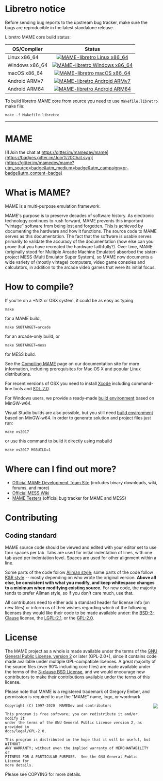# **Libretro notice** #

Before sending bug reports to the upstream bug tracker, make sure the bugs are reproducible in the latest standalone release.

Libretro MAME core build status:

| OS/Compiler           | Status        |
| --------------------- |:-------------:|
| Linux x86_64 | [![MAME-libretro Linux x86_64](https://github.com/libretro/mame/workflows/MAME-libretro%20Linux%20x86_64/badge.svg)](https://github.com/libretro/mame/releases/download/Linux_64-bit/mame_libretro.so.zip) |
| Windows x86_64 | [![MAME-libretro Windows x86_64](https://github.com/libretro/mame/workflows/MAME-libretro%20Windows%20x86_64/badge.svg)](https://github.com/libretro/mame/releases/download/Windows_64-bit/mame_libretro.dll.zip) |
| macOS x86_64 | [![MAME-libretro macOS x86_64](https://github.com/libretro/mame/workflows/MAME-libretro%20macOS%20x86_64/badge.svg)](https://github.com/libretro/mame/releases/download/macOS-x86_64/mame_libretro.dylib.zip) |
| Android ARMv7 | [![MAME-libretro Android ARMv7](https://github.com/libretro/mame/workflows/MAME-libretro%20Android%20ARMv7/badge.svg)](https://github.com/libretro/mame/releases/download/Android_ARMv7/mame_libretro_android.so.zip) |
| Android ARM64 | [![MAME-libretro Android ARM64](https://github.com/libretro/mame/workflows/MAME-libretro%20Android%20ARM64/badge.svg)](https://github.com/libretro/mame/releases/download/Android_ARM64/mame_libretro_android.so.zip) |

To build libretro MAME core from source you need to use `Makefile.libretro` make file:

```
make -f Makefile.libretro
```

--------

# **MAME** #

[![Join the chat at https://gitter.im/mamedev/mame](https://badges.gitter.im/Join%20Chat.svg)](https://gitter.im/mamedev/mame?utm_source=badge&utm_medium=badge&utm_campaign=pr-badge&utm_content=badge)

What is MAME?
=============

MAME is a multi-purpose emulation framework.

MAME's purpose is to preserve decades of software history. As electronic technology continues to rush forward, MAME prevents this important "vintage" software from being lost and forgotten. This is achieved by documenting the hardware and how it functions. The source code to MAME serves as this documentation. The fact that the software is usable serves primarily to validate the accuracy of the documentation (how else can you prove that you have recreated the hardware faithfully?). Over time, MAME (originally stood for Multiple Arcade Machine Emulator) absorbed the sister-project MESS (Multi Emulator Super System), so MAME now documents a wide variety of (mostly vintage) computers, video game consoles and calculators, in addition to the arcade video games that were its initial focus.

How to compile?
===============

If you're on a *NIX or OSX system, it could be as easy as typing

```
make
```

for a MAME build,

```
make SUBTARGET=arcade
```

for an arcade-only build, or

```
make SUBTARGET=mess
```

for MESS build.

See the [Compiling MAME](http://docs.mamedev.org/initialsetup/compilingmame.html) page on our documentation site for more information, including prerequisites for Mac OS X and popular Linux distributions.

For recent versions of OSX you need to install [Xcode](https://developer.apple.com/xcode/) including command-line tools and [SDL 2.0](https://www.libsdl.org/download-2.0.php).

For Windows users, we provide a ready-made [build environment](http://mamedev.org/tools/) based on MinGW-w64.

Visual Studio builds are also possible, but you still need [build environment](http://mamedev.org/tools/) based on MinGW-w64.
In order to generate solution and project files just run:

```
make vs2017
```
or use this command to build it directly using msbuild

```
make vs2017 MSBUILD=1
```


Where can I find out more?
=============

* [Official MAME Development Team Site](http://mamedev.org/) (includes binary downloads, wiki, forums, and more)
* [Official MESS Wiki](http://mess.redump.net/)
* [MAME Testers](http://mametesters.org/) (official bug tracker for MAME and MESS)


Contributing
=============

## Coding standard

MAME source code should be viewed and edited with your editor set to use four spaces per tab. Tabs are used for initial indentation of lines, with one tab used per indentation level. Spaces are used for other alignment within a line.

Some parts of the code follow [Allman style](https://en.wikipedia.org/wiki/Indent_style#Allman_style); some parts of the code follow [K&R style](https://en.wikipedia.org/wiki/Indent_style#K.26R_style) -- mostly depending on who wrote the original version. **Above all else, be consistent with what you modify, and keep whitespace changes to a minimum when modifying existing source.** For new code, the majority tends to prefer Allman style, so if you don't care much, use that.

All contributors need to either add a standard header for license info (on new files) or inform us of their wishes regarding which of the following licenses they would like their code to be made available under: the [BSD-3-Clause](http://opensource.org/licenses/BSD-3-Clause) license, the [LGPL-2.1](http://opensource.org/licenses/LGPL-2.1), or the [GPL-2.0](http://opensource.org/licenses/GPL-2.0).

License
=======
The MAME project as a whole is made available under the terms of the
[GNU General Public License, version 2](http://opensource.org/licenses/GPL-2.0)
or later (GPL-2.0+), since it contains code made available under multiple
GPL-compatible licenses.  A great majority of the source files (over 90%
including core files) are made available under the terms of the
[3-clause BSD License](http://opensource.org/licenses/BSD-3-Clause), and we
would encourage new contributors to make their contributions available under the
terms of this license.

Please note that MAME is a registered trademark of Gregory Ember, and permission
is required to use the "MAME" name, logo, or wordmark.

<a href="http://opensource.org/licenses/GPL-2.0" target="_blank">
<img align="right" src="http://opensource.org/trademarks/opensource/OSI-Approved-License-100x137.png">
</a>

    Copyright (C) 1997-2020  MAMEDev and contributors

    This program is free software; you can redistribute it and/or modify it
    under the terms of the GNU General Public License version 2, as provided in
    docs/legal/GPL-2.0.

    This program is distributed in the hope that it will be useful, but WITHOUT
    ANY WARRANTY; without even the implied warranty of MERCHANTABILITY or
    FITNESS FOR A PARTICULAR PURPOSE.  See the GNU General Public License for
    more details.

Please see COPYING for more details.

